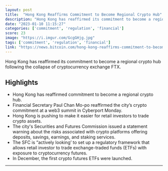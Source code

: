 ```yaml
---
layout: post
title:  "Hong Kong Reaffirms Commitment to Become Regional Crypto Hub"
description: "Hong Kong has reaffirmed its commitment to become a regional crypto hub following the collapse of cryptocurrency exchange FTX."
date: "2023-01-10 11:15:27"
categories: ['commitment', 'regulation', 'financial']
score: 23
image: "https://i.imgur.com/GcgGHjg.jpg"
tags: ['commitment', 'regulation', 'financial']
link: "https://news.bitcoin.com/hong-kong-reaffirms-commitment-to-become-regional-crypto-hub/"
---
```


Hong Kong has reaffirmed its commitment to become a regional crypto hub following the collapse of cryptocurrency exchange FTX.

## Highlights

- Hong Kong has reaffirmed commitment to become a regional crypto hub.
- Financial Secretary Paul Chan Mo-po reaffirmed the city’s crypto commitment at a web3 summit in Cyberport Monday.
- Hong Kong is pushing to make it easier for retail investors to trade crypto assets.
- The city's Securities and Futures Commission issued a statement warning about the risks associated with crypto platforms offering deposits, savings, earnings, and staking services.
- The SFC is “actively looking’ to set up a regulatory framework that allows retail investor to trade exchange-traded funds (ETFs) with exposure to cryptocurrency futures.
- In December, the first crypto futures ETFs were launched.

---
